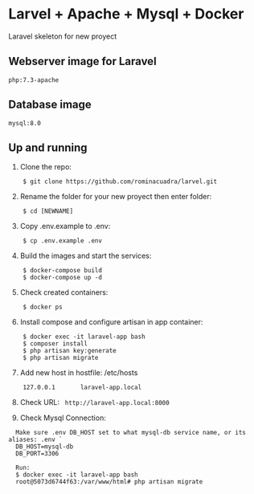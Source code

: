 # Larvel + Apache + Mysql + Docker
Laravel skeleton for new proyect

## Webserver image for Laravel
`php:7.3-apache` 

## Database image 
`mysql:8.0`

## Up and running

1. Clone the repo:
```
    $ git clone https://github.com/rominacuadra/larvel.git
```    

2. Rename the folder for your new proyect then enter folder:
```    
    $ cd [NEWNAME]
```    

3. Copy .env.example to .env:
```
    $ cp .env.example .env 
```    
    
4. Build the images and start the services:
```
    $ docker-compose build
    $ docker-compose up -d
```

5. Check created containers:
```
    $ docker ps
```

6. Install compose and configure artisan in app container:
```
    $ docker exec -it laravel-app bash
    $ composer install
    $ php artisan key:generate
    $ php artisan migrate
```

7. Add new host in hostfile: /etc/hosts
```
    127.0.0.1       laravel-app.local
```

8. Check URL:
` http://laravel-app.local:8000`

9. Check Mysql Connection:
``` 
  Make sure .env DB_HOST set to what mysql-db service name, or its aliases: .env `
  DB_HOST=mysql-db 
  DB_PORT=3306 
  
  Run:
  $ docker exec -it laravel-app bash
  root@5073d6744f63:/var/www/html# php artisan migrate
```  
